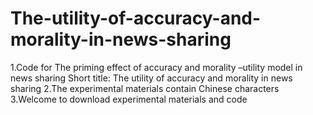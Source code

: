 # The-utility-of-accuracy-and-morality-in-news-sharing
1.Code for The priming effect of accuracy and morality –utility model in news sharing Short title: The utility of accuracy and morality in news sharing 
2.The experimental materials contain Chinese characters
3.Welcome to download experimental materials and code
